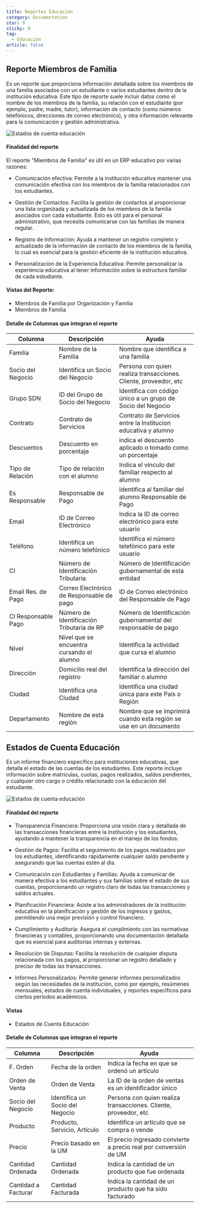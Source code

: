 ```yaml
---
title: Reportes Educación
category: Documentation
star: 9
sticky: 9
tag: 
  - Educación
article: false
---
```


## Reporte Miembros de Familia

Es un reporte que proporciona información detallada sobre los miembros de una familia asociados con un estudiante o varios estudiantes dentro de la institución educativa. Este tipo de reporte suele incluir datos como el nombre de los miembros de la familia, su relación con el estudiante (por ejemplo, padre, madre, tutor), información de contacto (como números telefónicos, direcciones de correo electrónico), y otra información relevante para la comunicación y gestión administrativa.

![Estados de cuenta educación](/assets/img/docs/master-data/mad-educationreports1.png)

#### Finalidad del reporte

El reporte "Miembros de Familia" es útil en un ERP educativo por varias razones:

* Comunicación efectiva: Permite a la institución educativa mantener una comunicación efectiva con los miembros de la familia relacionados con los estudiantes.

* Gestión de Contactos: Facilita la gestión de contactos al proporcionar una lista organizada y actualizada de los miembros de la familia asociados con cada estudiante. Esto es útil para el personal administrativo, que necesita comunicarse con las familias de manera regular.

* Registro de Información: Ayuda a mantener un registro completo y actualizado de la información de contacto de los miembros de la familia, lo cual es esencial para la gestión eficiente de la institución educativa.

* Personalización de la Experiencia Educativa: Permite personalizar la experiencia educativa al tener información sobre la estructura familiar de cada estudiante.

#### Vistas del Reporte:

* Miembros de Familia por Organización y Familia
* Miembros de Familia

#### Detalle de Columnas que integran el reporte

|         Columna        |              Descripción                   |                            Ayuda                                 |  
| ---------------------- | ------------------------------------------ | ---------------------------------------------------------------- |
|        Familia         |            Nombre de la Familia            |                Nombre que identifica a una familia               |
|   Socio del Negocio    |      Identifica un Socio del Negocio       | Persona con quien realiza transacciones. Cliente, proveedor, etc |
|        Grupo SDN       |    ID del Grupo de Socio del Negocio       |      Identifica con código único a un grupo de Socio del Negocio |
|       Contrato         |           Contrato de Servicios            |  Contrato de Servicios entre la Institucion educativa y alumno   |
|      Descuentos        |    	    Descuento en porcentaje           |     indica el descuento aplicado o tomado como un porcentaje     |
|    Tipo de Relación    |     Tipo de relación con el alumno         |     Indica el vínculo del familiar respecto al alumno            |
|     Es Responsable     |             Responsable de Pago            |     Identifica al familiar del alumno Responsable de Pago        |
|          Email         |        ID de Correo Electrónico            |      Indica la ID de correo electrónico para este usuario        |
|       Teléfono         |       Identifica un número telefónico      |         Identifica el número telefónico para este usuario        |
|           CI           |    Número de Identificación Tributaria     |      Número de Identificación gubernamental de esta entidad      |
|    Email Res. de Pago  | Correo Electrónico de Responsable de pago  |         ID de Correo electrónico del Responsable de Pago         |
|  CI Responsable Pago   | Número de Identificación Tributaria de RP  |  Número de Identificación gubernamental del responsable de pago  |
|          Nivel         | Nivel que se encuentra cursando el alumno  |            Identifica la actividad que cursa el alumno           |
|        Dirección       |        Domicilio real del registro         |           Identifica la dirección del familiar o alumno          |
|         Ciudad         |            Identifica una Ciudad           |        Identifica una ciudad única para este Paí­s o Región       |
|      Departamento      |           Nombre de esta región            | Nombre que se imprimirá cuando esta región se use en un documento|

## Estados de Cuenta Educación

Es un informe financiero específico para instituciones educativas, que detalla el estado de las cuentas de los estudiantes. Este reporte incluye información sobre matrículas, cuotas, pagos realizados, saldos pendientes, y cualquier otro cargo o crédito relacionado con la educación del estudiante. 

![Estados de cuenta educación](/assets/img/docs/master-data/mad-educationreports1.png)

#### Finalidad del reporte

* Transparencia Financiera: Proporciona una visión clara y detallada de las transacciones financieras entre la institución y los estudiantes, ayudando a mantener la transparencia en el manejo de los fondos.

* Gestión de Pagos: Facilita el seguimiento de los pagos realizados por los estudiantes, identificando rápidamente cualquier saldo pendiente y asegurando que las cuentas estén al día.

* Comunicación con Estudiantes y Familias: Ayuda a comunicar de manera efectiva a los estudiantes y sus familias sobre el estado de sus cuentas, proporcionando un registro claro de todas las transacciones y saldos actuales.

* Planificación Financiera: Asiste a los administradores de la institución educativa en la planificación y gestión de los ingresos y gastos, permitiendo una mejor previsión y control financiero.

* Cumplimiento y Auditoría: Asegura el cumplimiento con las normativas financieras y contables, proporcionando una documentación detallada que es esencial para auditorías internas y externas.

* Resolución de Disputas: Facilita la resolución de cualquier disputa relacionada con los pagos, al proporcionar un registro detallado y preciso de todas las transacciones.

* Informes Personalizados: Permite generar informes personalizados según las necesidades de la institución, como por ejemplo, resúmenes mensuales, estados de cuenta individuales, y reportes específicos para ciertos periodos académicos.

#### Vistas

* Estados de Cuenta Educación

#### Detalle de Columnas que integran el reporte

|         Columna        |              Descripción                   |                            Ayuda                                 |  
| ---------------------- | ------------------------------------------ | ---------------------------------------------------------------- |
|       F. Orden         |           Fecha de la orden                |             Indica la fecha en que se ordenó un artículo         |
|     Orden de Venta     |                Orden de Venta              |      La ID de la orden de ventas es un identificador único       |
|   Socio del Negocio    |      Identifica un Socio del Negocio       | Persona con quien realiza transacciones. Cliente, proveedor, etc |
|       Producto         |       Producto, Servicio, Artículo         |        Identifica un artículo que se compra o vende              |
|        Precio          |         Precio basado en la UM             | El precio ingresado convierte a precio real por conversión de UM |
|    Cantidad Ordenada   |             Cantidad Ordenada              |        Indica la cantidad de un producto que fue ordenada        |
|   Cantidad a Facturar  |             Cantidad Facturada             |     Indica la cantidad de un producto que ha sido facturado      |